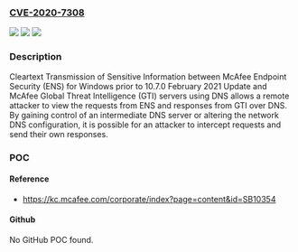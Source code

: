 ### [CVE-2020-7308](https://cve.mitre.org/cgi-bin/cvename.cgi?name=CVE-2020-7308)
![](https://img.shields.io/static/v1?label=Product&message=McAfee%20Endpoint%20Security%20(ENS)%20for%20WIndows&color=blue)
![](https://img.shields.io/static/v1?label=Version&message=%3C%2010.7.0%20February%202021%20Update%20&color=brighgreen)
![](https://img.shields.io/static/v1?label=Vulnerability&message=CWE-319%3A%20Cleartext%20Transmission%20of%20Sensitive%20Information%20&color=brighgreen)

### Description

Cleartext Transmission of Sensitive Information between McAfee Endpoint Security (ENS) for Windows prior to 10.7.0 February 2021 Update and McAfee Global Threat Intelligence (GTI) servers using DNS allows a remote attacker to view the requests from ENS and responses from GTI over DNS. By gaining control of an intermediate DNS server or altering the network DNS configuration, it is possible for an attacker to intercept requests and send their own responses.

### POC

#### Reference
- https://kc.mcafee.com/corporate/index?page=content&id=SB10354

#### Github
No GitHub POC found.

